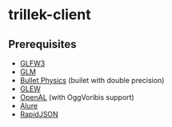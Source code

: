 trillek-client
==============

Prerequisites
-------------
- [GLFW3](https://github.com/glfw/glfw)
- [GLM](https://github.com/g-truc/glm)
- [Bullet Physics](https://github.com/bulletphysics/bullet3) (builet with double precision)
- [GLEW](https://github.com/nigels-com/glew)
- [OpenAL](http://kcat.strangesoft.net/openal.html) (with OggVoribis support)
- [Alure](http://kcat.strangesoft.net/alure.html)
- [RapidJSON](https://github.com/miloyip/rapidjson)
